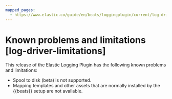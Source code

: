 ```yaml
---
mapped_pages:
  - https://www.elastic.co/guide/en/beats/loggingplugin/current/log-driver-limitations.html
---
```


# Known problems and limitations [log-driver-limitations]

This release of the Elastic Logging Plugin has the following known problems and limitations:

* Spool to disk (beta) is not supported.
* Mapping templates and other assets that are normally installed by the {{beats}} setup are not available.

